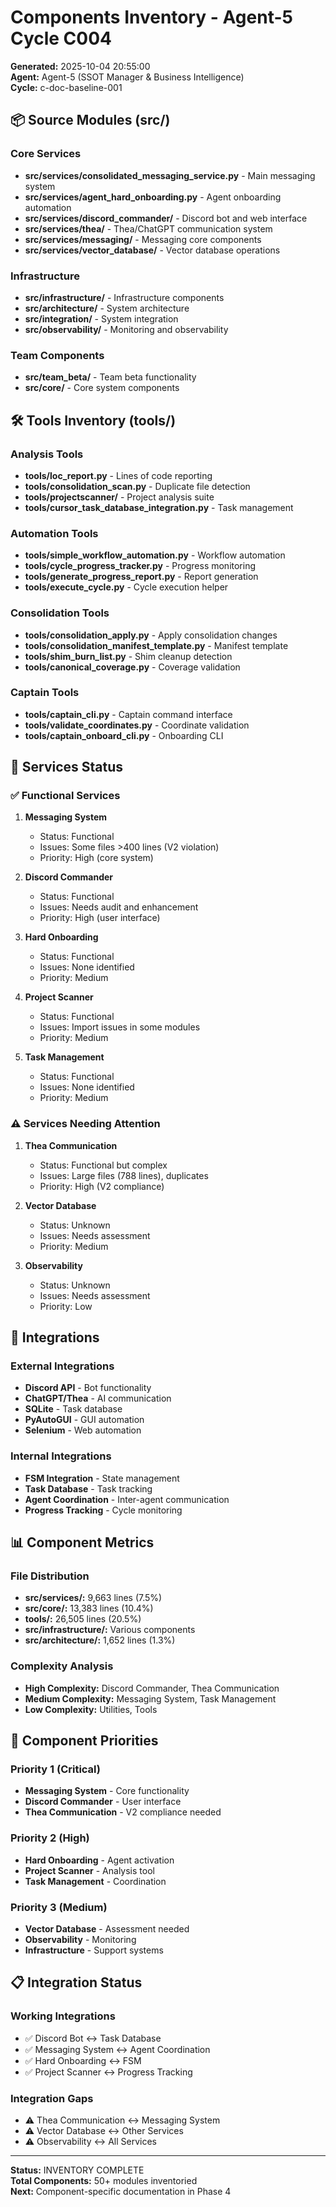 # Components Inventory - Agent-5 Cycle C004

**Generated:** 2025-10-04 20:55:00  
**Agent:** Agent-5 (SSOT Manager & Business Intelligence)  
**Cycle:** c-doc-baseline-001  

## 📦 Source Modules (src/)

### Core Services
- **src/services/consolidated_messaging_service.py** - Main messaging system
- **src/services/agent_hard_onboarding.py** - Agent onboarding automation
- **src/services/discord_commander/** - Discord bot and web interface
- **src/services/thea/** - Thea/ChatGPT communication system
- **src/services/messaging/** - Messaging core components
- **src/services/vector_database/** - Vector database operations

### Infrastructure
- **src/infrastructure/** - Infrastructure components
- **src/architecture/** - System architecture
- **src/integration/** - System integration
- **src/observability/** - Monitoring and observability

### Team Components
- **src/team_beta/** - Team beta functionality
- **src/core/** - Core system components

## 🛠️ Tools Inventory (tools/)

### Analysis Tools
- **tools/loc_report.py** - Lines of code reporting
- **tools/consolidation_scan.py** - Duplicate file detection
- **tools/projectscanner/** - Project analysis suite
- **tools/cursor_task_database_integration.py** - Task management

### Automation Tools
- **tools/simple_workflow_automation.py** - Workflow automation
- **tools/cycle_progress_tracker.py** - Progress monitoring
- **tools/generate_progress_report.py** - Report generation
- **tools/execute_cycle.py** - Cycle execution helper

### Consolidation Tools
- **tools/consolidation_apply.py** - Apply consolidation changes
- **tools/consolidation_manifest_template.py** - Manifest template
- **tools/shim_burn_list.py** - Shim cleanup detection
- **tools/canonical_coverage.py** - Coverage validation

### Captain Tools
- **tools/captain_cli.py** - Captain command interface
- **tools/validate_coordinates.py** - Coordinate validation
- **tools/captain_onboard_cli.py** - Onboarding CLI

## 🔧 Services Status

### ✅ Functional Services
1. **Messaging System**
   - Status: Functional
   - Issues: Some files >400 lines (V2 violation)
   - Priority: High (core system)

2. **Discord Commander**
   - Status: Functional
   - Issues: Needs audit and enhancement
   - Priority: High (user interface)

3. **Hard Onboarding**
   - Status: Functional
   - Issues: None identified
   - Priority: Medium

4. **Project Scanner**
   - Status: Functional
   - Issues: Import issues in some modules
   - Priority: Medium

5. **Task Management**
   - Status: Functional
   - Issues: None identified
   - Priority: Medium

### ⚠️ Services Needing Attention
1. **Thea Communication**
   - Status: Functional but complex
   - Issues: Large files (788 lines), duplicates
   - Priority: High (V2 compliance)

2. **Vector Database**
   - Status: Unknown
   - Issues: Needs assessment
   - Priority: Medium

3. **Observability**
   - Status: Unknown
   - Issues: Needs assessment
   - Priority: Low

## 🔗 Integrations

### External Integrations
- **Discord API** - Bot functionality
- **ChatGPT/Thea** - AI communication
- **SQLite** - Task database
- **PyAutoGUI** - GUI automation
- **Selenium** - Web automation

### Internal Integrations
- **FSM Integration** - State management
- **Task Database** - Task tracking
- **Agent Coordination** - Inter-agent communication
- **Progress Tracking** - Cycle monitoring

## 📊 Component Metrics

### File Distribution
- **src/services/:** 9,663 lines (7.5%)
- **src/core/:** 13,383 lines (10.4%)
- **tools/:** 26,505 lines (20.5%)
- **src/infrastructure/:** Various components
- **src/architecture/:** 1,652 lines (1.3%)

### Complexity Analysis
- **High Complexity:** Discord Commander, Thea Communication
- **Medium Complexity:** Messaging System, Task Management
- **Low Complexity:** Utilities, Tools

## 🎯 Component Priorities

### Priority 1 (Critical)
- **Messaging System** - Core functionality
- **Discord Commander** - User interface
- **Thea Communication** - V2 compliance needed

### Priority 2 (High)
- **Hard Onboarding** - Agent activation
- **Project Scanner** - Analysis tool
- **Task Management** - Coordination

### Priority 3 (Medium)
- **Vector Database** - Assessment needed
- **Observability** - Monitoring
- **Infrastructure** - Support systems

## 📋 Integration Status

### Working Integrations
- ✅ Discord Bot ↔ Task Database
- ✅ Messaging System ↔ Agent Coordination
- ✅ Hard Onboarding ↔ FSM
- ✅ Project Scanner ↔ Progress Tracking

### Integration Gaps
- ⚠️ Thea Communication ↔ Messaging System
- ⚠️ Vector Database ↔ Other Services
- ⚠️ Observability ↔ All Services

---

**Status:** INVENTORY COMPLETE  
**Total Components:** 50+ modules inventoried  
**Next:** Component-specific documentation in Phase 4

